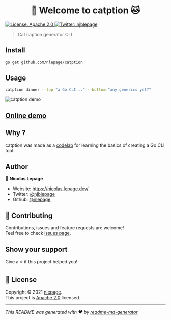 <h1 align="center">👋 Welcome to catption 🐱</h1>
<p>
  <a href="https://spdx.org/licenses/Apache-2.0.html" target="_blank">
    <img alt="License: Apache 2.0" src="https://img.shields.io/badge/License-Apache 2.0-yellow.svg" />
  </a>
  <a href="https://twitter.com/njblepage" target="_blank">
    <img alt="Twitter: njblepage" src="https://img.shields.io/twitter/follow/njblepage.svg?style=social" />
  </a>
</p>

> Cat caption generator CLI

## Install

```sh
go get github.com/nlepage/catption
```

## Usage

```sh
catption dinner --top "a Go CLI..." --bottom "any generics yet?"
```

![catption demo](https://raw.githubusercontent.com/nlepage/catption/master/demo.gif)

## [Online demo](https://nlepage.github.io/catption/wasm/)

## Why ?

catption was made as a [codelab](https://nlepage.github.io/catption/) for learning the basics of creating a Go CLI tool.

## Author

👤 **Nicolas Lepage**

* Website: https://nicolas.lepage.dev/
* Twitter: [@njblepage](https://twitter.com/njblepage)
* Github: [@nlepage](https://github.com/nlepage)

## 🤝 Contributing

Contributions, issues and feature requests are welcome!<br />Feel free to check [issues page](https://github.com/nlepage/catption/issues).

## Show your support

Give a ⭐️ if this project helped you!

## 📝 License

Copyright © 2021 [nlepage](https://github.com/nlepage).<br />
This project is [Apache 2.0](https://spdx.org/licenses/Apache-2.0.html) licensed.

***
_This README was generated with ❤️ by [readme-md-generator](https://github.com/kefranabg/readme-md-generator)_

